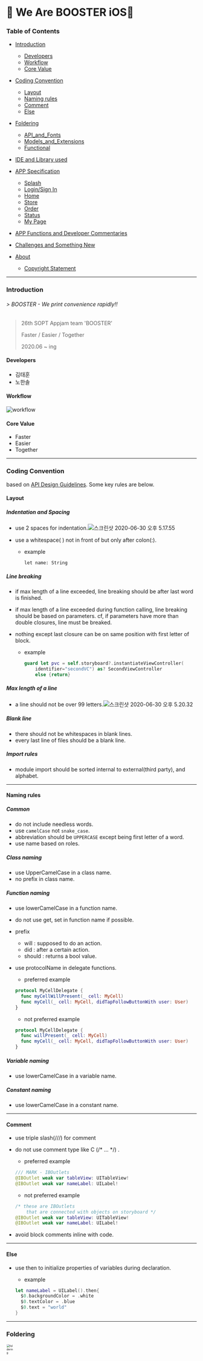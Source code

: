 

# 🚀 We Are BOOSTER iOS🚀

### Table of Contents

- [Introduction](#introduction)
  
  - [Developers](#developers)
  - [Workflow](#workflow)
  - [Core Value](#core_value)
  
- [Coding Convention](#coding-convention)
  
  - [Layout](#layout)
  - [Naming rules](#naming-rules)
  - [Comment](#comment)
  - [Else](#else)
  
- [Foldering](#foldering)
  
  - [API_and_Fonts](#api_and_fonts)
  - [Models_and_Extensions](#models_and_extensions)
  - [Functional](#functional)
  
- [IDE and Library used](#ide-and-library-used)

- [APP Specification](#app-specification)

  - [Splash](#splash)
  - [Login/Sign In](#login/sign_in)
  - [Home](#home)
  - [Store](#store)
  - [Order](#order)
  - [Status](#status)
  - [My Page](#my_page)

- [APP Functions and Developer Commentaries](#app-functions-and-developer-commentaries)

- [Challenges and Something New](#challenges-and-something-new)

- [About](#about)
  
  - [Copyright Statement](#copyright_statement)
  
    

------

### Introduction

######   > BOOSTER - We print convenience rapidly!!

> 26th SOPT Appjam team 'BOOSTER'
>
> Faster / Easier / Together
>
> 2020.06 ~ ing

####  Developers

- 김태훈
- 노한솔

####   Workflow

![workflow](https://tva1.sinaimg.cn/large/007S8ZIlgy1ggjlelvhagj31hc0u012b.jpg)

####   Core Value

- Faster
- Easier
- Together

------

### Coding Convention

  based on [API Design Guidelines](https://swift.org/documentation/api-design-guidelines/). Some key rules are below.

#### Layout

#####   Indentation and Spacing

- use 2 spaces for indentation.![스크린샷 2020-06-30 오후 5.17.55](https://tva1.sinaimg.cn/large/007S8ZIlgy1ggae1yvl1sj317g0hun3h.jpg)

- use a whitespace( ) not in front of but only after colon(:).

  - example 

    `let name: String`

#####   Line breaking

- if max length of a line exceeded, line breaking should be after last word is finished.

- if max length of a line exceeded during function calling, line breaking should be based on parameters. cf, if parameters have more than double closures, line must be breaked.

- nothing except last closure can be on same position with first letter of block.

  - example

    ```swift
    guard let pvc = self.storyboard?.instantiateViewController(
    	identifier="secondVC") as? SecondViewController
    	else {return}
    ```

#####   Max length of a line

- a line should not be over 99 letters.![스크린샷 2020-06-30 오후 5.20.32](https://tva1.sinaimg.cn/large/007S8ZIlgy1ggae2raqjcj30to0ba0uu.jpg)

#####   Blank line

- there should not be whitespaces in blank lines.
- every last line of files should be a blank line.

#####   Import rules

- module import should be sorted internal to external(third party), and alphabet.

------

#### Naming rules

#####   Common

- do not include needless words.
- use `camelCase` not `snake_case`.
- abbreviation should be `UPPERCASE` except being first letter of a word.
- use name based on roles.

#####   Class naming

- use UpperCamelCase in a class name.
- no prefix in class name.

#####   Function naming

- use lowerCamelCase in a function name.

- do not use get, set in function name if possible.

- prefix

  - will : supposed to do an action.
  - did : after a certain action.
  - should : returns a bool value.

- use protocolName in delegate functions.

  - preferred example

  ```swift
  protocol MyCellDelegate {
    func myCellWillPresent(_ cell: MyCell)
    func myCell(_ cell: MyCell, didTapFollowButtonWith user: User)
  }
  ```

  - not preferred example

  ```swift
  protocol MyCellDelegate {
    func willPresent(_ cell: MyCell)
    func myCell(_ cell: MyCell, didTapFollowButtonWith user: User)
  }
  ```

  

#####   Variable naming

- use lowerCamelCase in a variable name.

#####   Constant naming

- use lowerCamelCase in a constant name.

------

#### Comment

- use triple slash(///) for comment

- do not use comment type like C (/* ... */) .

  - preferred example

  ```swift
  /// MARK - IBOutlets
  @IBOutlet weak var tableView: UITableView!
  @IBOutlet weak var nameLabel: UILabel!
  ```

  - not preferred example

  ```swift
  /* these are IBOutlets
      that are connected with objects on storyboard */
  @IBOutlet weak var tableView: UITableView!
  @IBOutlet weak var nameLabel: UILabel!
  ```

- avoid block comments inline with code.

------

#### Else

- use then to initialize properties of variables during declaration.

  - example

  ```swift
  let nameLabel = UILabel().then{
    $0.backgroundColor = .white
    $0.textColor = .blue
    $0.text = "world"
  }
  ```

------

### Foldering

<img src="https://tva1.sinaimg.cn/large/007S8ZIlgy1ggjlw2thbdj30ew0wch5e.jpg" alt="foldering" style="zoom:50%;" height="20%"  />

#### API_and_Fonts
Commonly used API and Font related files are managed in this folder

- API: ServerAPI, NaverMapAPI(NMapsMap)
- Fonts: Apple SD Gothic Neo

#### Models_and_Extensions
Commonly used Model and Extension related files are managed in this folder
#### Functional
There are 5 major functions in this project
```
1. Home
2. Search
3. Order
4. Status
5. MyPage
6. Login and Signin
```
Groups are devided by function and each groups has sources and resources folders.

##### Sources
These files can included in sources folder

- Viewcontrollers
- Views
- Cells
- APIServices
- Models

##### Resources
These files can included in resources folder

- Storyboards

------

### IDE and Library Used

####   IDE

- Swift 5
- Xcode 11.5
- CocoaPod 1.9.3

####   Library Used

- Alamofire 4.8.2 : to communicate with server
- Kingfisher 5.0 : to communicate with server
- NMapsMap : to implement a map view
- SwiftGifOrigin 1.7.0 : to implement a splash

------

### App Specification

####   Splash

##### 	images

##### 	descriptions

####   Login/Sign In

##### 	images

##### 	descriptions

####   Home

##### 	images

##### 	descriptions

####   Store

##### 	images

<img src="https://tva1.sinaimg.cn/large/007S8ZIlgy1ggjnnpqbtbj30n01ds1kx.jpg" alt="storelist" style="zoom:20%;" align="left" width="20%" margin="5" right-padding="5"/><img src="https://tva1.sinaimg.cn/large/007S8ZIlgy1ggjnpdk2p4j30n01dsk8a.jpg" alt="selectcollege" style="zoom:20%; float:auto;" width="20%" margin="5" right-padding="5"/><img src="https://tva1.sinaimg.cn/large/007S8ZIlgy1ggjnpq7f26j30n01dsdx1.jpg" alt="storedetail-fav" style="zoom:20%; float:auto;" width="20%" margin="5" right-padding="5"/><img src="https://tva1.sinaimg.cn/large/007S8ZIlgy1ggjntaknejj30n01dsqos.jpg" alt="mapview" style="zoom:20%; float:right;" width="20%" margin="5"/>

##### 	descriptions

- display a store list for user in StoreView using UICollectionView
- select college option to change current college information and a store list along to it using UITableView
- display the store details when a store is clicked on the 1st view. favBtn is activated with blue color and post to server that the store is added to a favorite list when the button is clicked. push to the waiting list view of a order function using by UINavigationController when the orderBtn is clicked.
- display the map view when a map button on the 1st view is clicked using Naver Map API with CocoaPod 'NMapsMap'. This view shows stores nearby the selected college using by NMGLatLng on NMapsMap and a marker. markers become bigger and a information window appear over the marker when marker is clicked. dismiss to presenting view by presenting modally and push to storeDetailView using by UINavigationContoroller when the information window is clicked.

####   Order

##### 	images

<img src="https://tva1.sinaimg.cn/large/007S8ZIlgy1ggjo2y6ykhj30n01dsjue.jpg" alt="order-selectstore" style="zoom:20%;" width="20%" margin="5"/><img src="https://tva1.sinaimg.cn/large/007S8ZIlgy1ggjo3dqda4j30n01dswhe.jpg" alt="order-selectstore2" style="zoom:20%;" width="20%" margin="5"/>

##### 	descriptions

- find stores to order printing service using UITableView
- display submit view when a store is clicked on the 1st view by modifying layout constraints of the view.

####   Status

##### 	images

<img src="https://tva1.sinaimg.cn/large/007S8ZIlgy1ggjo74103uj30n01dsjwt.jpg" alt="orderstatus" style="zoom:20%;" width="20%" margin="5"/><img src="https://tva1.sinaimg.cn/large/007S8ZIlgy1ggjo7eb9c1j30n01ds0x8.jpg" alt="orderstatus-popup" style="zoom:20%;" width="20%" margin="5"/>

##### 	descriptions

- display current order status of three status('order', 'printing', 'done') and display different progress bar images along to the status using UITableView. cancelOrderBtn is shown only when the status is 'order' and completePickUpBtn is activate only when the status is 'done'. statusCells on the 'done' status disappear when completePickUpBtn is clicked.
- popupView is presented when cancelOrderBtn is clicked on the first view by presenting modally with modifying background color and opacity of the popupView. nothing happened and dismiss to the presenting view when denyingBtn is clicked. But when confirmBtn is clicked, the clicked cell on the first view disappears.

####   My Page

##### 	images

##### 	descriptions

------

### App Functions and Developer Commentaries



| Primary Function | Details                 | Status | Developer |
| :--------------- | :---------------------- | :----: | :-------: |
| Splash           |                         |  Todo  |   태훈    |
| Login            |                         |  Todo  |   한솔    |
| Sign In          |                         |  Todo  |   태훈    |
|                  | double check            |  Todo  |   태훈    |
|                  | sign in                 |  Todo  |   태훈    |
| Home             |                         |  Todo  |   태훈    |
|                  | summary of order status |  Todo  |   태훈    |
|                  | tabbar                  |  Done  |   태훈    |
| Search           |                         |  Done  |   Both    |
|                  | display stores          |  Done  |   태훈    |
|                  | select college          |  Done  |   태훈    |
|                  | map view                |  Done  |   한솔    |
|                  | add my favorite         |  Done  |   한솔    |
|                  | store details view      |  Done  |   한솔    |
| Order            |                         |        |   Both    |
|                  | select a store          |  Done  |   태훈    |
|                  | waiting list            |  Done  |   태훈    |
|                  | upload files            |  Todo  |   태훈    |
|                  | select options          | Doing  |   한솔    |
|                  | pay credits             |  Todo  |   한솔    |
| Order Status     |                         |        |   한솔    |
|                  | order status view       |  Done  |   한솔    |
|                  | order details view      |  Done  |   한솔    |
| My page          |                         |        |   한솔    |
|                  | my profile              |  Todo  |   한솔    |
|                  | logout                  |  Todo  |   한솔    |
|                  | engine view             |  Todo  |   한솔    |
|                  | Settings                |  Todo  |   한솔    |
|                  |                         |        |           |
|                  |                         |        |           |



------

### Challenges and Something New



------

### About

